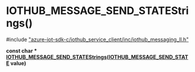 # IOTHUB_MESSAGE_SEND_STATEStrings()

\#include ["azure-iot-sdk-c/iothub_service_client/inc/iothub_messaging_ll.h"](../iot-c-ref-iothub-messaging-ll-h.md)  

**const char * [IOTHUB_MESSAGE_SEND_STATEStrings](#iothub__messaging__ll_8h_1a1b2b5b8e31269892b73fb8f82926de4f)([IOTHUB_MESSAGE_SEND_STATE](#iothub__messaging__ll_8h_1a46b779019d8b82c8aa5631b865853cc0) value)**

